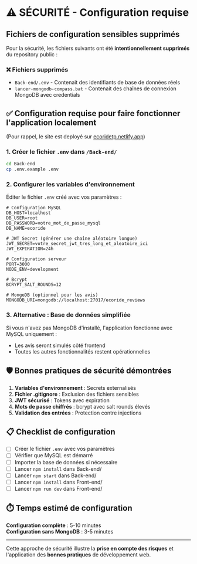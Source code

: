 # ⚠️ SÉCURITÉ - Configuration requise

## Fichiers de configuration sensibles supprimés

Pour la sécurité, les fichiers suivants ont été **intentionnellement supprimés** du repository public :

### ❌ Fichiers supprimés

-   `Back-end/.env` - Contenait des identifiants de base de données réels
-   `lancer-mongodb-compass.bat` - Contenait des chaînes de connexion MongoDB avec credentials

## ✅ Configuration requise pour faire fonctionner l'application localement
(Pour rappel, le site est deployé sur [ecoridetp.netlify.app](https://ecoridetp.netlify.app/))
### 1. Créer le fichier `.env` dans `/Back-end/`

```bash
cd Back-end
cp .env.example .env
```

### 2. Configurer les variables d'environnement

Éditer le fichier `.env` créé avec vos paramètres :

```env
# Configuration MySQL
DB_HOST=localhost
DB_USER=root
DB_PASSWORD=votre_mot_de_passe_mysql
DB_NAME=ecoride

# JWT Secret (générer une chaîne aléatoire longue)
JWT_SECRET=votre_secret_jwt_tres_long_et_aleatoire_ici
JWT_EXPIRATION=24h

# Configuration serveur
PORT=3000
NODE_ENV=development

# Bcrypt
BCRYPT_SALT_ROUNDS=12

# MongoDB (optionnel pour les avis)
MONGODB_URI=mongodb://localhost:27017/ecoride_reviews
```

### 3. Alternative : Base de données simplifiée

Si vous n'avez pas MongoDB d'installé, l'application fonctionne avec MySQL uniquement :

-   Les avis seront simulés côté frontend
-   Toutes les autres fonctionnalités restent opérationnelles

## 🛡️ Bonnes pratiques de sécurité démontrées

1. **Variables d'environnement** : Secrets externalisés
2. **Fichier .gitignore** : Exclusion des fichiers sensibles
3. **JWT sécurisé** : Tokens avec expiration
4. **Mots de passe chiffrés** : bcrypt avec salt rounds élevés
5. **Validation des entrées** : Protection contre injections

## 📋 Checklist de configuration

-   [ ] Créer le fichier `.env` avec vos paramètres
-   [ ] Vérifier que MySQL est démarré
-   [ ] Importer la base de données si nécessaire
-   [ ] Lancer `npm install` dans Back-end/
-   [ ] Lancer `npm start` dans Back-end/
-   [ ] Lancer `npm install` dans Front-end/
-   [ ] Lancer `npm run dev` dans Front-end/

## ⏱️ Temps estimé de configuration

**Configuration complète** : 5-10 minutes  
**Configuration sans MongoDB** : 3-5 minutes

---

Cette approche de sécurité illustre la **prise en compte des risques** et l'application des **bonnes pratiques** de développement web.
